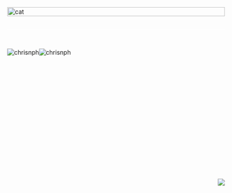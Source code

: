 <div style="display: flex; align-items: center; justify-content: center; margin-bottom: 30px ">
<img src="https://github-readme-stats.vercel.app/api?username=chrisnph&show_icons=true&theme=algolia" alt="cat" style="width: 100%; height: auto"/>
</div>

<hr style="height: 1px; background: #ffffff">

<div style="display: inline-flex;margin-top: 30px;justify-content: space-evenly">

<div>
<img src="https://github-readme-stats.vercel.app/api?username=chrisnph&show_icons=true&theme=algolia" alt="chrisnph" />
</div>

<div>
<img src="https://github-readme-stats.vercel.app/api/top-langs/?username=chrisnph&layout=compact&show_icons=true&theme=algolia" alt="chrisnph" />
</div>

</div>

<div style="min-height:300px; display: flex; align-items: flex-end; justify-content: flex-end">
<img src="https://komarev.com/ghpvc/?username=chrisnph&color=blue&style=flat-square" align="right"/>
</div>

